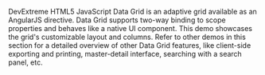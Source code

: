 DevExtreme HTML5 JavaScript Data Grid is an adaptive grid available as an AngularJS directive. Data Grid supports two-way binding to scope properties and behaves like a native UI component. This demo showcases the grid's customizable layout and columns. Refer to other demos in this section for a detailed overview of other Data Grid features, like client-side exporting and printing, master-detail interface, searching with a search panel, etc.